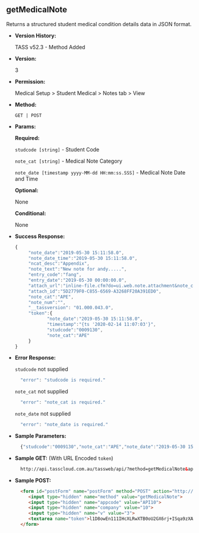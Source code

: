 **getMedicalNote**
----
  Returns a structured student medical condition details data in JSON format.
  
* **Version History:**

  TASS v52.3 - Method Added

* **Version:**

  3

* **Permission:**

  Medical Setup > Student Medical > Notes tab > View

* **Method:**

  `GET | POST`
  
*  **Params:**

   **Required:**
 
   `studcode [string]` - Student Code

   `note_cat [string]` - Medical Note Category

   `note_date [timestamp yyyy-MM-dd HH:mm:ss.SSS]` - Medical Note Date and Time

   **Optional:**

   None

   **Conditional:**

   None

* **Success Response:**

    ```javascript
    { 
         "note_date":"2019-05-30 15:11:58.0",
         "note_date_time":"2019-05-30 15:11:58.0",
         "ncat_desc":"Appendix",
         "note_text":"New note for andy.....",
         "entry_code":"fang",
         "entry_date":"2019-05-30 00:00:00.0",
         "attach_url":"inline-file.cfm?do=ui.web.note.attachment&note_cat=APE&note_date=2019-05-30 15:11:58.0&note_num=&entity_type=M&entity_code=0009130&notetype=standard",
         "attach_id":"5D2779F0-C855-6569-A3268FF20A391ED0",
         "note_cat":"APE",
         "note_num":"",
         "__tassversion": "01.000.043.0",
         "token":{ 
                "note_date":"2019-05-30 15:11:58.0",
                "timestamp":"{ts '2020-02-14 11:07:03'}",
                "studcode":"0009130",
                "note_cat":"APE"
         }
    }
    ```
 
* **Error Response:**

    `studcode` not supplied
    ```javascript
      "error": "studcode is required."
    ```

    `note_cat` not supplied
    ```javascript
      "error": "note_cat is required."
    ```

    `note_date` not supplied
    ```javascript
      "error": "note_date is required."
    ```

* **Sample Parameters:**

  ```javascript
    {"studcode":"0009130","note_cat":"APE","note_date":"2019-05-30 15:11:58.0"}
  ```

* **Sample GET:** (With URL Encoded `token`)

  ```HTML
    http://api.tasscloud.com.au/tassweb/api/?method=getMedicalNote&appcode=API10&company=10&v=3&token=l1D8owEn111IHcXLRwXTB0oU2GX6rj%2BISqa9zXA8We3J3mwgjW5pdUvFK3%2FIZ4mJ4bMyfKTmEoup%2B3tTE9GeLQ%3D%3D
  ```
  
* **Sample POST:**

  ```HTML
    <form id="postForm" name="postForm" method="POST" action="http://api.tasscloud.com.au/tassweb/api/">
       <input type="hidden" name="method" value="getMedicalNote">
       <input type="hidden" name="appcode" value="API10">
       <input type="hidden" name="company" value="10">
       <input type="hidden" name="v" value="3">
       <textarea name="token">l1D8owEn111IHcXLRwXTB0oU2GX6rj+ISqa9zXA8We3J3mwgjW5pdUvFK3/IZ4mJ4bMyfKTmEoup+3tTE9GeLQ==</textarea>
    </form>
  ```
